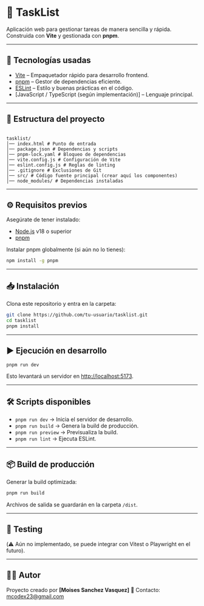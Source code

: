 # 📝 TaskList

Aplicación web para gestionar tareas de manera sencilla y rápida.  
Construida con **Vite** y gestionada con **pnpm**.

---

## 🚀 Tecnologías usadas

- [Vite](https://vitejs.dev/) – Empaquetador rápido para desarrollo frontend.
- [pnpm](https://pnpm.io/) – Gestor de dependencias eficiente.
- [ESLint](https://eslint.org/) – Estilo y buenas prácticas en el código.
- [JavaScript / TypeScript (según implementación)] – Lenguaje principal.

---

## 📂 Estructura del proyecto

```

tasklist/
│── index.html # Punto de entrada
│── package.json # Dependencias y scripts
│── pnpm-lock.yaml # Bloqueo de dependencias
│── vite.config.js # Configuración de Vite
│── eslint.config.js # Reglas de linting
│── .gitignore # Exclusiones de Git
│── src/ # Código fuente principal (crear aquí los componentes)
│── node_modules/ # Dependencias instaladas

```

---

## ⚙️ Requisitos previos

Asegúrate de tener instalado:

- [Node.js](https://nodejs.org/) v18 o superior
- [pnpm](https://pnpm.io/)

Instalar pnpm globalmente (si aún no lo tienes):

```bash
npm install -g pnpm
```

---

## 📥 Instalación

Clona este repositorio y entra en la carpeta:

```bash
git clone https://github.com/tu-usuario/tasklist.git
cd tasklist
pnpm install
```

---

## ▶️ Ejecución en desarrollo

```bash
pnpm run dev
```

Esto levantará un servidor en [http://localhost:5173](http://localhost:5173).

---

## 🛠️ Scripts disponibles

- `pnpm run dev` → Inicia el servidor de desarrollo.
- `pnpm run build` → Genera la build de producción.
- `pnpm run preview` → Previsualiza la build.
- `pnpm run lint` → Ejecuta ESLint.

---

## 📦 Build de producción

Generar la build optimizada:

```bash
pnpm run build
```

Archivos de salida se guardarán en la carpeta `/dist`.

---

## 🧪 Testing

(⚠️ Aún no implementado, se puede integrar con Vitest o Playwright en el futuro).

---

## 👨‍💻 Autor

Proyecto creado por **\[Moises Sanchez Vasquez]**
📧 Contacto: [mcodex23@gmail.com](mailto:mcodex23@gmail.com)
